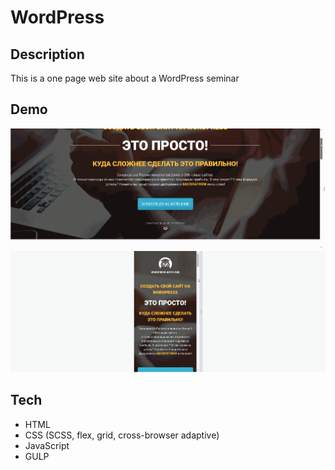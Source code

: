 # WordPress

## Description
This is a one page web site about a WordPress seminar

## Demo
<img src="https://github.com/NathanBailie/WordPress/raw/main/WordPress.gif" width="600" />

<img src="https://github.com/NathanBailie/WordPress/raw/main/WordPress(adaptive).gif" width="600" />

## Tech
* HTML
* CSS (SCSS, flex, grid, cross-browser adaptive)
* JavaScript
* GULP